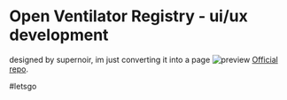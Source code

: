 # Open Ventilator Registry - ui/ux development
designed by supernoir, im just converting it into a page
![preview](https://i.imgur.com/AwOOyue.png)
[Official repo](https://github.com/openventilatorregistry/OpenVentilatorRegistry).  

#letsgo

